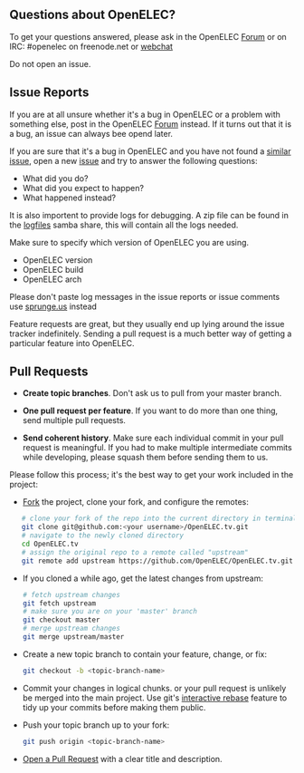 ## Questions about OpenELEC?

To get your questions answered, please ask in the OpenELEC [Forum] or on IRC: #openelec on freenode.net or [webchat] 

Do not open an issue.

## Issue Reports

If you are at all unsure whether it's a bug in OpenELEC or a problem with something
else, post in the OpenELEC [Forum] instead. If it turns out that it is a bug, an issue
can always bee opend later.

If you are sure that it's a bug in OpenELEC and you have not found a [similar issue], open a new [issue]
and try to answer the following questions:
- What did you do?
- What did you expect to happen?
- What happened instead?

It is also importent to provide logs for debugging.
A zip file can be found in the [logfiles] samba share, this will contain all the logs needed.

Make sure to specify which version of OpenELEC you are using.
- OpenELEC version
- OpenELEC build
- OpenELEC arch

Please don't paste log messages in the issue reports or issue comments use [sprunge.us](http://sprunge.us) instead

Feature requests are great, but they usually end up lying around the issue
tracker indefinitely. Sending a pull request is a much better way of getting a
particular feature into OpenELEC.

## Pull Requests

- **Create topic branches**. Don't ask us to pull from your master branch.

- **One pull request per feature**. If you want to do more than one thing, send
  multiple pull requests.

- **Send coherent history**. Make sure each individual commit in your pull
  request is meaningful. If you had to make multiple intermediate commits while
  developing, please squash them before sending them to us.

Please follow this process; it's the best way to get your work included in the project:

- [Fork](http://help.github.com/fork-a-repo/) the project, clone your fork,
   and configure the remotes:

```bash
   # clone your fork of the repo into the current directory in terminal
   git clone git@github.com:<your username>/OpenELEC.tv.git
   # navigate to the newly cloned directory
   cd OpenELEC.tv
   # assign the original repo to a remote called "upstream"
   git remote add upstream https://github.com/OpenELEC/OpenELEC.tv.git
   ```

- If you cloned a while ago, get the latest changes from upstream:

   ```bash
   # fetch upstream changes
   git fetch upstream
   # make sure you are on your 'master' branch
   git checkout master
   # merge upstream changes
   git merge upstream/master
   ```

- Create a new topic branch to contain your feature, change, or fix:

   ```bash
   git checkout -b <topic-branch-name>
   ```

- Commit your changes in logical chunks. or your pull request is unlikely
   be merged into the main project. Use git's
   [interactive rebase](https://help.github.com/articles/interactive-rebase)
   feature to tidy up your commits before making them public.

- Push your topic branch up to your fork:

   ```bash
   git push origin <topic-branch-name>
   ```

- [Open a Pull Request](https://help.github.com/articles/using-pull-requests) with a
    clear title and description.

[Forum]: http://openelec.tv/forum
[issue]: https://github.com/OpenELEC/OpenELEC.tv/issues
[webchat]: http://openelec.tv/support/chat
[logfiles]: http://wiki.openelec.tv/index.php?title=OpenELEC_FAQ#Support_Logs
[similar issue]: https://github.com/OpenELEC/OpenELEC.tv/search?&ref=cmdform&type=Issues
